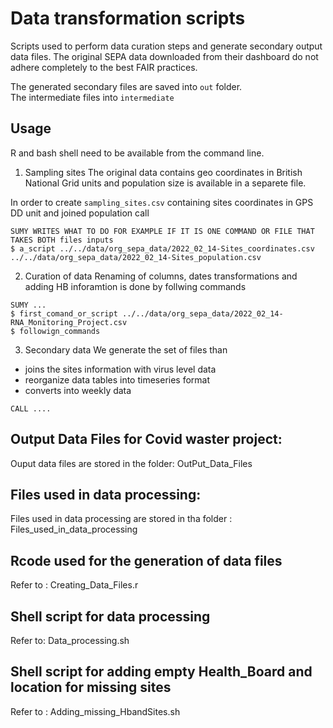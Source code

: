 # Data transformation scripts
Scripts used to perform data curation steps and generate secondary output data files.
The original SEPA data downloaded from their dashboard do not adhere completely to the best FAIR practices.

The generated secondary files are saved into ```out``` folder.  
The intermediate files into ```intermediate```

## Usage
R and bash shell need to be available from the command line.

1. Sampling sites
The original data contains geo coordinates in British National Grid units 
and population size is available in a separete file.

In order to create `sampling_sites.csv` containing sites coordinates in GPS DD unit and joined population call
```
SUMY WRITES WHAT TO DO FOR EXAMPLE IF IT IS ONE COMMAND OR FILE THAT TAKES BOTH files inputs
$ a_script ../../data/org_sepa_data/2022_02_14-Sites_coordinates.csv ../../data/org_sepa_data/2022_02_14-Sites_population.csv
```

2. Curation of data
Renaming of columns, dates transformations and adding HB inforamtion is done by follwing commands
```
SUMY ...
$ first_comand_or_script ../../data/org_sepa_data/2022_02_14-RNA_Monitoring_Project.csv
$ followign_commands
``` 

3. Secondary data
We generate the set of files than 
- joins the sites information with virus level data
- reorganize data tables into timeseries format
- converts into weekly data

```
CALL ....
```


## Output Data Files for Covid waster project:
Ouput data files are stored in the folder: OutPut_Data_Files

## Files used in data processing:
Files used in data processing are stored in tha folder : Files_used_in_data_processing

## Rcode used for the generation of data files
Refer to : Creating_Data_Files.r

## Shell script for data processing 
Refer to: Data_processing.sh

## Shell script for adding empty Health_Board and location for missing sites
Refer to : Adding_missing_HbandSites.sh